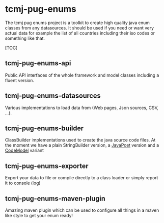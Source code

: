 # tcmj-pug-enums
The tcmj pug enums project is a toolkit to create high quality java enum classes from any
datasources. It should be used if you need or want very actual data for example the list of
all countries including their iso codes or something like that. 

[TOC]


## tcmj-pug-enums-api
Public API interfaces of the whole framework and model classes including a fluent version.

## tcmj-pug-enums-datasources
Various implementations to load data from (Web pages, Json sources, CSV, ...).

## tcmj-pug-enums-builder
ClassBuilder implementations used to create the java source code files. At the moment we
have a plain StringBuilder version, a [JavaPoet](https://github.com/square/javapoet) version and a [CodeModel](https://mvnrepository.com/artifact/com.sun.codemodel/codemodel) variant

## tcmj-pug-enums-exporter
Export your data to file or compile directly to a class loader or simply report it to console (log)

## tcmj-pug-enums-maven-plugin
Amazing maven plugin which can be used to configure all things in a maven like style to get your enum ready! 



